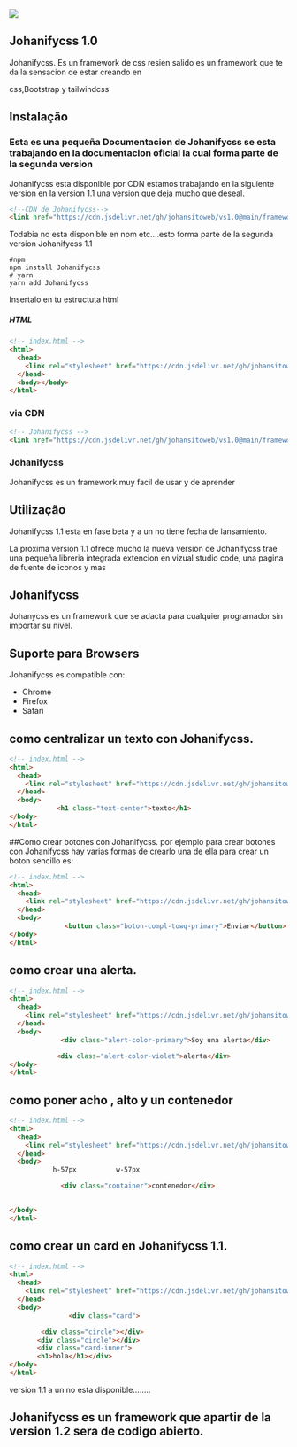 <div aligt=""center>
<img src="https://github.com/johansitoweb/Johanifycss/assets/147890607/bca662e9-2901-41dd-b1ce-003cfa660620">




  
</div>
 <h2>Johanifycss 1.0</h2>
Johanifycss. Es un framework de css resien salido es un framework que te da la sensacion de estar creando en <p><stroung>css,Bootstrap y tailwindcss</stroung></p>



## Instalação

### Esta es una pequeña Documentacion de Johanifycss se esta trabajando en la documentacion oficial la cual forma parte de la segunda version

Johanifycss esta disponible por CDN estamos trabajando en la siguiente version en la version 1.1 una version que deja mucho  que deseal.
```html
<!--CDN de Johanifycss-->
<link href="https://cdn.jsdelivr.net/gh/johansitoweb/vs1.0@main/framework-Johanifycss-version1.0.css">
```


 Todabia no esta disponible en  npm etc....esto forma parte de la segunda version Johanifycss 1.1
```shell
#npm
npm install Johanifycss
# yarn
yarn add Johanifycss
```


Insertalo en tu estructuta html

##### HTML
```html
<!-- index.html -->
<html>
  <head>
    <link rel="stylesheet" href="https://cdn.jsdelivr.net/gh/johansitoweb/vs1.0@main/framework-Johanifycss-version1.0.css">
  </head>
  <body></body>
</html>
```

### via CDN

```html
<!-- Johanifycss -->
<link href="https://cdn.jsdelivr.net/gh/johansitoweb/vs1.0@main/framework-Johanifycss-version1.0.css" rel="stylesheet" />

```

### Johanifycss

Johanifycss es un framework muy facil de usar y de aprender 



## Utilização

Johanifycss 1.1 esta en fase beta y a un no tiene fecha de lansamiento.

La proxima version 1.1 ofrece mucho la nueva version de Johanifycss trae una pequeña libreria integrada extencion en vizual studio code,
una pagina de fuente de iconos y mas


## Johanifycss

Johanycss es un framework que se adacta para cualquier programador sin importar su nivel.

## Suporte para Browsers

Johanifycss es compatible con:
* Chrome
* Firefox
* Safari

## como centralizar un texto con Johanifycss.
```html
<!-- index.html -->
<html>
  <head>
    <link rel="stylesheet" href="https://cdn.jsdelivr.net/gh/johansitoweb/vs1.0@main/framework-Johanifycss-version1.0.css">
  </head>
  <body>
            <h1 class="text-center">texto</h1>
</body>
</html>
```

##Como crear botones con Johanifycss.
por ejemplo para crear botones con Johanifycss hay varias formas de crearlo una de ella para crear un boton sencillo es:
```html
<!-- index.html -->
<html>
  <head>
    <link rel="stylesheet" href="https://cdn.jsdelivr.net/gh/johansitoweb/vs1.0@main/framework-Johanifycss-version1.0.css">
  </head>
  <body>
              <button class="boton-compl-towq-primary">Enviar</button>
</body>
</html>
```
## como crear una alerta.
```html
<!-- index.html -->
<html>
  <head>
    <link rel="stylesheet" href="https://cdn.jsdelivr.net/gh/johansitoweb/vs1.0@main/framework-Johanifycss-version1.0.css">
  </head>
  <body>
             <div class="alert-color-primary">Soy una alerta</div>

            <div class="alert-color-violet">alerta</div>
</body>
</html>
```
## como poner acho , alto y un contenedor
```html
<!-- index.html -->
<html>
  <head>
    <link rel="stylesheet" href="https://cdn.jsdelivr.net/gh/johansitoweb/vs1.0@main/framework-Johanifycss-version1.0.css">
  </head>
  <body>
           h-57px          w-57px

             <div class="container">contenedor</div>
           

</body>
</html>
```
## como crear un card en Johanifycss 1.1.
```html
<!-- index.html -->
<html>
  <head>
    <link rel="stylesheet" href="https://cdn.jsdelivr.net/gh/johansitoweb/vs1.0@main/framework-Johanifycss-version1.0.css">
  </head>
  <body>
               <div class="card">

        <div class="circle"></div>
       <div class="circle"></div>
       <div class="card-inner">
       <h1>hola</h1></div>
</body>
</html>
```
version 1.1  a un no esta disponible........




## Johanifycss es un framework que apartir de la version 1.2 sera de codigo abierto.

